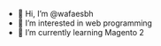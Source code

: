 - 👋 Hi, I’m @wafaesbh
- 👀 I’m interested in web programming
- 🌱 I’m currently learning Magento 2


<!---
wafaesbh/wafaesbh is a ✨ special ✨ repository because its `README.md` (this file) appears on your GitHub profile.
You can click the Preview link to take a look at your changes.
--->
